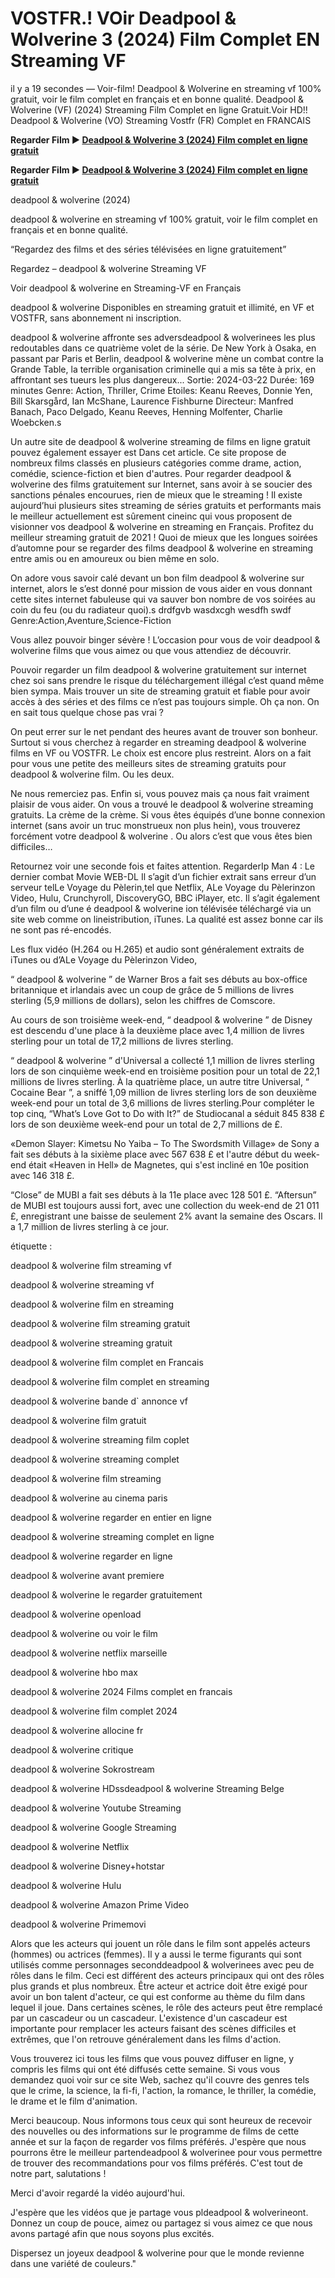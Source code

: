 # VOSTFR.! VOir Deadpool & Wolverine 3 (2024) Film Complet EN Streaming VF

il y a 19 secondes — Voir-film! Deadpool & Wolverine en streaming vf 100% gratuit, voir le film complet en français et en bonne qualité. Deadpool & Wolverine (VF) (2024) Streaming Film Complet en ligne Gratuit.Voir HD!! Deadpool & Wolverine (VO) Streaming Vostfr (FR) Complet en FRANCAIS

**Regarder Film ▶️ [Deadpool & Wolverine 3 (2024) Film complet en ligne gratuit](https://is.gd/phNSPq)**

**Regarder Film ▶️ [Deadpool & Wolverine 3 (2024) Film complet en ligne gratuit](https://is.gd/phNSPq)**

deadpool & wolverine (2024)

deadpool & wolverine en streaming vf 100% gratuit, voir le film complet en français et en bonne qualité.

“Regardez des films et des séries télévisées en ligne gratuitement”

Regardez – deadpool & wolverine Streaming VF

Voir deadpool & wolverine en Streaming-VF en Français

deadpool & wolverine Disponibles en streaming gratuit et illimité, en VF et VOSTFR, sans abonnement ni inscription.

deadpool & wolverine affronte ses adversdeadpool & wolverinees les plus redoutables dans ce quatrième volet de la série. De New York à Osaka, en passant par Paris et Berlin, deadpool & wolverine mène un combat contre la Grande Table, la terrible organisation criminelle qui a mis sa tête à prix, en affrontant ses tueurs les plus dangereux... Sortie: 2024-03-22 Durée: 169 minutes Genre: Action, Thriller, Crime Etoiles: Keanu Reeves, Donnie Yen, Bill Skarsgård, Ian McShane, Laurence Fishburne Directeur: Manfred Banach, Paco Delgado, Keanu Reeves, Henning Molfenter, Charlie Woebcken.s

Un autre site de deadpool & wolverine streaming de films en ligne gratuit pouvez également essayer est Dans cet article. Ce site propose de nombreux films classés en plusieurs catégories comme drame, action, comédie, science-fiction et bien d'autres. Pour regarder deadpool & wolverine des films gratuitement sur Internet, sans avoir à se soucier des sanctions pénales encourues, rien de mieux que le streaming ! Il existe aujourd’hui plusieurs sites streaming de séries gratuits et performants mais le meilleur actuellement est sûrement cineinc qui vous proposent de visionner vos deadpool & wolverine en streaming en Français. Profitez du meilleur streaming gratuit de 2021 ! Quoi de mieux que les longues soirées d’automne pour se regarder des films deadpool & wolverine en streaming entre amis ou en amoureux ou bien même en solo.

On adore vous savoir calé devant un bon film deadpool & wolverine sur internet, alors le s’est donné pour mission de vous aider en vous donnant cette sites internet fabuleuse qui va sauver bon nombre de vos soirées au coin du feu (ou du radiateur quoi).s drdfgvb wasdxcgh wesdfh swdf Genre:Action,Aventure,Science-Fiction

Vous allez pouvoir binger sévère ! L’occasion pour vous de voir deadpool & wolverine films que vous aimez ou que vous attendiez de découvrir.

Pouvoir regarder un film deadpool & wolverine gratuitement sur internet chez soi sans prendre le risque du téléchargement illégal c’est quand même bien sympa. Mais trouver un site de streaming gratuit et fiable pour avoir accès à des séries et des films ce n’est pas toujours simple. Oh ça non. On en sait tous quelque chose pas vrai ?

On peut errer sur le net pendant des heures avant de trouver son bonheur. Surtout si vous cherchez à regarder en streaming deadpool & wolverine films en VF ou VOSTFR. Le choix est encore plus restreint. Alors on a fait pour vous une petite des meilleurs sites de streaming gratuits pour deadpool & wolverine film. Ou les deux.

Ne nous remerciez pas. Enfin si, vous pouvez mais ça nous fait vraiment plaisir de vous aider. On vous a trouvé le deadpool & wolverine streaming gratuits. La crème de la crème. Si vous êtes équipés d’une bonne connexion internet (sans avoir un truc monstrueux non plus hein), vous trouverez forcément votre deadpool & wolverine . Ou alors c’est que vous êtes bien difficiles…

Retournez voir une seconde fois et faites attention. RegarderIp Man 4 : Le dernier combat Movie WEB-DL Il s’agit d’un fichier extrait sans erreur d’un serveur telLe Voyage du Pèlerin,tel que Netflix, ALe Voyage du Pèlerinzon Video, Hulu, Crunchyroll, DiscoveryGO, BBC iPlayer, etc. Il s’agit également d’un film ou d’une é deadpool & wolverine ion télévisée téléchargé via un site web comme on lineistribution, iTunes. La qualité est assez bonne car ils ne sont pas ré-encodés.

Les flux vidéo (H.264 ou H.265) et audio sont généralement extraits de iTunes ou d’ALe Voyage du Pèlerinzon Video,

“ deadpool & wolverine ” de Warner Bros a fait ses débuts au box-office britannique et irlandais avec un coup de grâce de 5 millions de livres sterling (5,9 millions de dollars), selon les chiffres de Comscore.

Au cours de son troisième week-end, “ deadpool & wolverine ” de Disney est descendu d'une place à la deuxième place avec 1,4 million de livres sterling pour un total de 17,2 millions de livres sterling.

“ deadpool & wolverine ” d'Universal a collecté 1,1 million de livres sterling lors de son cinquième week-end en troisième position pour un total de 22,1 millions de livres sterling. À la quatrième place, un autre titre Universal, “ Cocaine Bear ”, a sniffé 1,09 million de livres sterling lors de son deuxième week-end pour un total de 3,6 millions de livres sterling.Pour compléter le top cinq, “What’s Love Got to Do with It?” de Studiocanal a séduit 845 838 £ lors de son deuxième week-end pour un total de 2,7 millions de £.

«Demon Slayer: Kimetsu No Yaiba – To The Swordsmith Village» de Sony a fait ses débuts à la sixième place avec 567 638 £ et l'autre début du week-end était «Heaven in Hell» de Magnetes, qui s'est incliné en 10e position avec 146 318 £.

“Close” de MUBI a fait ses débuts à la 11e place avec 128 501 £. “Aftersun” de MUBI est toujours aussi fort, avec une collection du week-end de 21 011 £, enregistrant une baisse de seulement 2% avant la semaine des Oscars. Il a 1,7 million de livres sterling à ce jour.

étiquette :

deadpool & wolverine film streaming vf

deadpool & wolverine streaming vf

deadpool & wolverine film en streaming

deadpool & wolverine film streaming gratuit

deadpool & wolverine streaming gratuit

deadpool & wolverine film complet en Francais

deadpool & wolverine film complet en streaming

deadpool & wolverine bande d` annonce vf

deadpool & wolverine film gratuit

deadpool & wolverine streaming film coplet

deadpool & wolverine streaming complet

deadpool & wolverine film streaming

deadpool & wolverine au cinema paris

deadpool & wolverine regarder en entier en ligne

deadpool & wolverine streaming complet en ligne

deadpool & wolverine regarder en ligne

deadpool & wolverine avant premiere

deadpool & wolverine le regarder gratuitement

deadpool & wolverine openload

deadpool & wolverine ou voir le film

deadpool & wolverine netflix marseille

deadpool & wolverine hbo max

deadpool & wolverine 2024 Films complet en francais

deadpool & wolverine film complet 2024

deadpool & wolverine allocine fr

deadpool & wolverine critique

deadpool & wolverine Sokrostream

deadpool & wolverine HDssdeadpool & wolverine Streaming Belge

deadpool & wolverine Youtube Streaming

deadpool & wolverine Google Streaming

deadpool & wolverine Netflix

deadpool & wolverine Disney+hotstar

deadpool & wolverine Hulu

deadpool & wolverine Amazon Prime Video

deadpool & wolverine Primemovi

Alors que les acteurs qui jouent un rôle dans le film sont appelés acteurs (hommes) ou actrices (femmes). Il y a aussi le terme figurants qui sont utilisés comme personnages seconddeadpool & wolverinees avec peu de rôles dans le film. Ceci est différent des acteurs principaux qui ont des rôles plus grands et plus nombreux. Être acteur et actrice doit être exigé pour avoir un bon talent d'acteur, ce qui est conforme au thème du film dans lequel il joue. Dans certaines scènes, le rôle des acteurs peut être remplacé par un cascadeur ou un cascadeur. L'existence d'un cascadeur est importante pour remplacer les acteurs faisant des scènes difficiles et extrêmes, que l'on retrouve généralement dans les films d'action.

Vous trouverez ici tous les films que vous pouvez diffuser en ligne, y compris les films qui ont été diffusés cette semaine. Si vous vous demandez quoi voir sur ce site Web, sachez qu'il couvre des genres tels que le crime, la science, la fi-fi, l'action, la romance, le thriller, la comédie, le drame et le film d'animation.

Merci beaucoup. Nous informons tous ceux qui sont heureux de recevoir des nouvelles ou des informations sur le programme de films de cette année et sur la façon de regarder vos films préférés. J'espère que nous pourrons être le meilleur partendeadpool & wolverinee pour vous permettre de trouver des recommandations pour vos films préférés. C'est tout de notre part, salutations !

Merci d'avoir regardé la vidéo aujourd'hui.

J'espère que les vidéos que je partage vous pldeadpool & wolverineont. Donnez un coup de pouce, aimez ou partagez si vous aimez ce que nous avons partagé afin que nous soyons plus excités.

Dispersez un joyeux deadpool & wolverine pour que le monde revienne dans une variété de couleurs."
